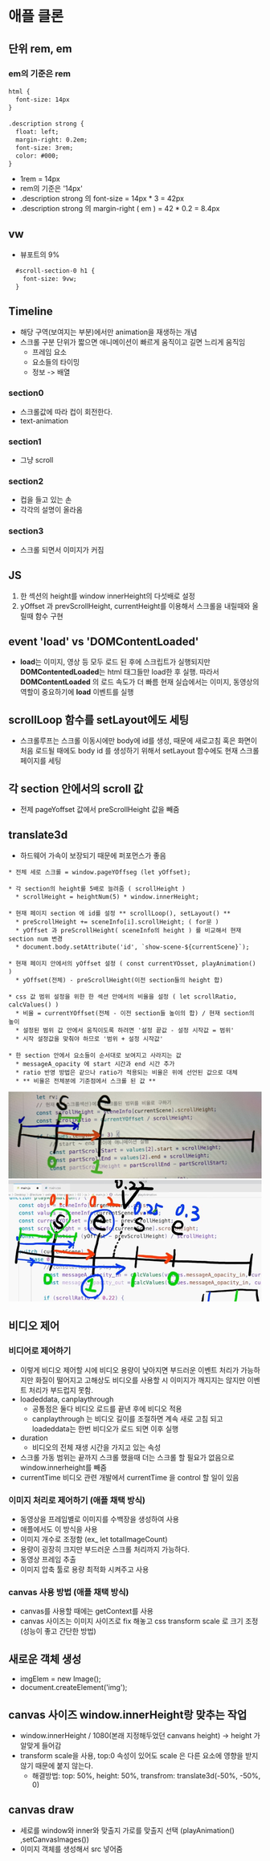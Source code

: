 # 애플 클론

## 단위 rem, em
### em의 기준은 rem
```
html {
  font-size: 14px
}

.description strong {
  float: left;
  margin-right: 0.2em;
  font-size: 3rem;
  color: #000;
}
```
* 1rem = 14px
* rem의 기준은 '14px'
* .description strong 의 font-size = 14px * 3 = 42px
* .description strong 의 margin-right ( em ) = 42 * 0.2 = 8.4px 

## vw
* 뷰포트의 9% 
```
  #scroll-section-0 h1 {
    font-size: 9vw;
  }

```

## Timeline
* 해당 구역(보여지는 부분)에서만 animation을 재생하는 개념
* 스크롤 구분 단위가 짧으면 애니메이션이 빠르게 움직이고 길면 느리게 움직임
  * 프레임 요소
  * 요소들의 타이밍
  * 정보 -> 배열

### section0 
* 스크롤값에 따라 컵이 회전한다.
* text-animation 

### section1
* 그냥 scroll

### section2
* 컵을 들고 있는 손
* 각각의 설명이 올라옴

### section3
* 스크롤 되면서 이미지가 커짐

## JS
1. 한 섹션의 height를 window innerHeight의 다섯배로 설정
2. yOffset 과 prevScrollHeight, currentHeight를 이용해서 스크롤을 내릴때와 올릴때 함수 구현

## event 'load' vs 'DOMContentLoaded'
* **load**는 이미지, 영상 등 모두 로드 된 후에 스크립트가 실행되지만 **DOMContentedLoaded**는 html 태그들만 load한 후 실행. 따라서 **DOMContentLoaded** 의 로드 속도가 더 빠름 현재 실습에서는 이미지, 동영상의 역할이 중요하기에 **load** 이벤트를 실행


## scrollLoop 함수를 setLayout에도 세팅
* 스크롤루프는 스크롤 이동시에만 body에 id를 생성, 때문에 새로고침 혹은 화면이 처음 로드될 때에도 body id 를 생성하기 위해서 setLayout 함수에도 현재 스크롤 페이지를 세팅

## 각 section 안에서의 scroll 값
* 전제 pageYoffset 값에서 preScrollHeight 값을 빼줌

## translate3d
* 하드웨어 가속이 보장되기 때문에 퍼포먼스가 좋음


```
* 전체 세로 스크롤 = window.pageYOffseg (let yOffset);

* 각 section의 height를 5배로 늘려줌 ( scrollHeight )
  * scrollHeight = heightNum(5) * window.innerHeight;

* 현재 페이지 section 에 id를 설정 ** scrollLoop(), setLayout() **
  * preScrollHeight += sceneInfo[i].scrollHeight; ( for문 )
  * yOffset 과 preScrollHeight( sceneInfo의 height ) 를 비교해서 현재 section num 변경
  * document.body.setAttribute('id', `show-scene-${currentScene}`);

* 현재 페이지 안에서의 yOffset 설정 ( const currentYOsset, playAnimation() )
  * yOffset(전체) - preScrollHeight(이전 section들의 height 합)

* css 값 범위 설정을 위한 한 섹션 안에서의 비율을 설정 ( let scrollRatio, calcValues() )
  * 비율 = currentYOffset(전체 - 이전 section들 높이의 합) / 현재 section의 높이
  * 설정된 범위 값 안에서 움직이도록 하려면 '설정 끝값 - 설정 시작값 = 범위'
  * 시작 설정값을 맞춰야 하므로 '범위 + 설정 시작값'
  
* 한 section 안에서 요소들이 순서대로 보여지고 사라지는 값
  * messageA_opacity 에 start 시간과 end 시간 추가
  * ratio 반영 방법은 같으나 ratio가 적용되는 비율은 위에 선언된 값으로 대체
  * ** 비율은 전체분에 기준점에서 스크롤 된 값 **
```
![등장 애니메이션](./img_readme/picture.jpg)
![사라지는 애니메이션](./img_readme/picture2.jpg)

## 비디오 제어

### 비디어로 제어하기
* 이렇게 비디오 제어할 시에 비디오 용량이 낮아지면 부드러운 이벤트 처리가 가능하지만 화질이 떨어지고 고해상도 비디오를 사용할 시 이미지가 깨지지는 않지만 이벤트 처리가 부드럽지 못함.
* loadeddata, canplaythrough
  * 공통점은 둘다 비디오 로드를 끝낸 후에 비디오 적용
  * canplaythrough 는 비디오 길이를 조절하면 계속 새로 고침 되고 loadeddata는 한번 비디오가 로드 되면 이후 실행
* duration 
  * 비디오의 전체 재생 시간을 가지고 있는 속성
* 스크롤 가동 범위는 끝까지 스크롤 했을때 더는 스크롤 할 필요가 없음으로 window.innerheight를 빼줌
* currentTime 비디오 관련 개발에서 currentTime 을 control 할 일이 있음

### 이미지 처리로 제어하기 (애플 채택 방식)
* 동영상을 프레임별로 이미지를 수백장을 생성하여 사용
* 애플에서도 이 방식을 사용
* 이미지 개수로 조정함 (ex_ let totalImageCount)
* 용량이 굉장히 크지만 부드러운 스크롤 처리까지 가능하다.
* 동영상 프레임 추출
* 이미지 압축 툴로 용량 최적화 시켜주고 사용

### canvas 사용 방법 (애플 채택 방식)
* canvas를 사용할 때에는 getContext를 사용
* canvas 사이즈는 이미지 사이즈로 fix 해놓고 css transform scale 로 크기 조정(성능이 좋고 간단한 방법)

## 새로운 객체 생성
* imgElem = new Image(); 
* document.createElement('img');

## canvas 사이즈 window.innerHeight랑 맞추는 작업
* window.innerHeight / 1080(본래 지정해두었던 canvans height) -> height 가 알맞게 들어감
* transform scale을 사용, top:0 속성이 있어도 scale 은 다른 요소에 영향을 받지 않기 때문에 붙지 않는다. 
  * 해결방법: top: 50%, height: 50%, transfrom: translate3d(-50%, -50%, 0)

## canvas draw
* 세로를 window와 inner와 맞출지 가로를 맞출지 선택 (playAnimation() ,setCanvasImages())
* 이미지 객체를 생성해서 src 넣어줌